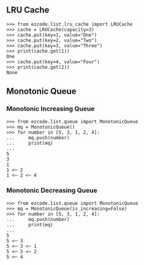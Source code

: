 ## LRU Cache

```
>>> from ezcode.list.lru_cache import LRUCache
>>> cache = LRUCache(capacity=3)
>>> cache.put(key=1, value="One")
>>> cache.put(key=2, value="Two")
>>> cache.put(key=3, value="Three")
>>> print(cache.get(1))
One
>>> cache.put(key=4, value="Four")
>>> print(cache.get(2))
None
```

## Monotonic Queue

### Monotonic Increasing Queue
```
>>> from ezcode.list.queue import MonotonicQueue
>>> mq = MonotonicQueue()
>>> for number in [5, 3, 1, 2, 4]:
...     mq.push(number)
...     print(mq)
... 
5
3
1
1 <─ 2
1 <─ 2 <─ 4
```
### Monotonic Decreasing Queue
```
>>> from ezcode.list.queue import MonotonicQueue
>>> mq = MonotonicQueue(is_increasing=False)
>>> for number in [5, 3, 1, 2, 4]:
...     mq.push(number)
...     print(mq)
... 
5
5 <─ 3
5 <─ 3 <─ 1
5 <─ 3 <─ 2
5 <─ 4
```